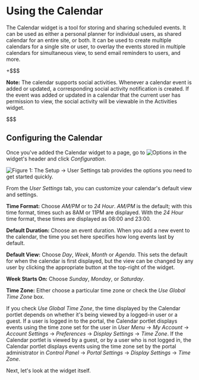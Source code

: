 # Using the Calendar [](id=using-the-calendar)

The Calendar widget is a tool for storing and sharing scheduled events. It can
be used as either a personal planner for individual users, as shared calendar
for an entire site, or both. It can be used to create multiple calendars for
a single site or user, to overlay the events stored in multiple calendars for
simultaneous view, to send email reminders to users, and more.

+$$$

**Note:** The calendar supports social activities. Whenever a calendar event
is added or updated, a corresponding social activity notification is created. If
the event was added or updated in a calendar that the current user has
permission to view, the social activity will be viewable in the Activities
widget. 

$$$

## Configuring the Calendar[](id=configuring-the-calendar-portlet)

Once you've added the Calendar widget to a page, go to
![Options](../../images/icon-app-options.png) in the widget's header and click
*Configuration*.<!--deleted references to tabs because there isn't any material
here on the Display Settings and RSS tabs -NR-->

![Figure 1: The Setup &rarr; User Settings tab provides the options you need to get started quickly.](../../images/new-calendar-configuration.png)

From the *User Settings* tab, you can customize your calendar's default
view and settings. 

**Time Format:** Choose *AM/PM* or to *24 Hour*. *AM/PM* is the default; with
this time format, times such as 8AM or 11PM are displayed. With the *24 Hour*
time format, these times are displayed as 08:00 and 23:00.

**Default Duration:** Choose an event duration. When you add a new event
to the calendar, the time you set here specifies how long events last by
default.

**Default View:** Choose *Day*, *Week*, *Month* or *Agenda*. This sets the
default for when the calendar is first displayed, but the view can be changed
by any user by clicking the appropriate button at the top-right of the widget.

**Week Starts On:** Choose *Sunday*, *Monday*, or *Saturday*. 

**Time Zone:** Either choose a particular time zone or check the *Use Global
Time Zone* box.

If you check *Use Global Time Zone*, the time displayed by the Calendar portlet
depends on whether it's being viewed by a logged-in user or a guest. If a user
is logged in to the portal, the Calendar portlet displays events using the time
zone set for the user in *User Menu* &rarr; *My Account* &rarr; *Account
Settings* &rarr; *Preferences* &rarr; *Display Settings* &rarr; *Time Zone*. If
the Calendar portlet is viewed by a guest, or by a user who is not logged in,
the Calendar portlet displays events using the time zone set by the portal
administrator in *Control Panel* &rarr; *Portal Settings* &rarr; *Display
Settings* &rarr; *Time Zone*.

Next, let's look at the widget itself.
